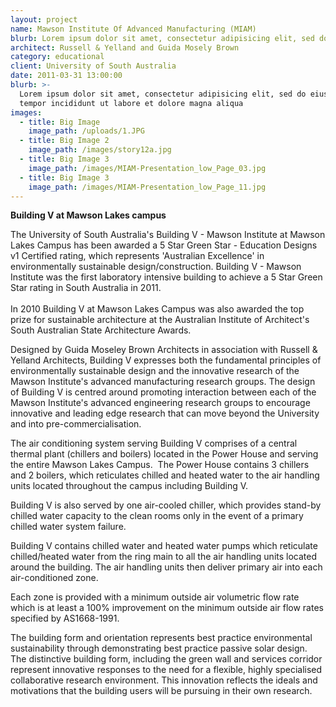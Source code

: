 ```yaml
---
layout: project
name: Mawson Institute Of Advanced Manufacturing (MIAM)
blurb: Lorem ipsum dolor sit amet, consectetur adipisicing elit, sed do eiusmod tempor incididunt ut labore et dolore magna aliqua. Ut enim ad minim veniam, quis nostrud exercitation ullamco laboris nisi ut aliquip ex ea commodo consequat. 
architect: Russell & Yelland and Guida Mosely Brown
category: educational
client: University of South Australia
date: 2011-03-31 13:00:00
blurb: >-
  Lorem ipsum dolor sit amet, consectetur adipisicing elit, sed do eiusmod
  tempor incididunt ut labore et dolore magna aliqua
images:
  - title: Big Image
    image_path: /uploads/1.JPG
  - title: Big Image 2
    image_path: /images/story12a.jpg
  - title: Big Image 3
    image_path: /images/MIAM-Presentation_low_Page_03.jpg
  - title: Big Image 3
    image_path: /images/MIAM-Presentation_low_Page_11.jpg
---
```



**Building V at Mawson Lakes campus**

The University of South Australia's Building V - Mawson Institute at Mawson Lakes Campus has been awarded a 5 Star Green Star - Education Designs v1 Certified rating, which represents 'Australian Excellence' in environmentally sustainable design/construction. Building V - Mawson Institute was the first laboratory intensive building to achieve a 5 Star Green Star rating in South Australia in 2011.<br><br>In 2010 Building V at Mawson Lakes Campus was also awarded the top prize for sustainable architecture at the Australian Institute of Architect's South Australian State Architecture Awards.

Designed by Guida Moseley Brown Architects in association with Russell & Yelland Architects, Building V expresses both the fundamental principles of environmentally sustainable design and the innovative research of the Mawson Institute's advanced manufacturing research groups. The design of Building V is centred around promoting interaction between each of the Mawson Institute's advanced engineering research groups to encourage innovative and leading edge research that can move beyond the University and into pre-commercialisation.

The air conditioning system serving Building V comprises of a central thermal plant (chillers and boilers) located in the Power House and serving the entire Mawson Lakes Campus.  The Power House contains 3 chillers and 2 boilers, which reticulates chilled and heated water to the air handling units located throughout the campus including Building V.

Building V is also served by one air-cooled chiller, which provides stand-by chilled water capacity to the clean rooms only in the event of a primary chilled water system failure.

Building V contains chilled water and heated water pumps which reticulate chilled/heated water from the ring main to all the air handling units located around the building. The air handling units then deliver primary air into each air-conditioned zone.

Each zone is provided with a minimum outside air volumetric flow rate which is at least a 100% improvement on the minimum outside air flow rates specified by AS1668-1991.

The building form and orientation represents best practice environmental sustainability through demonstrating best practice passive solar design. The distinctive building form, including the green wall and services corridor represent innovative responses to the need for a flexible, highly specialised collaborative research environment. This innovation reflects the ideals and motivations that the building users will be pursuing in their own research.
